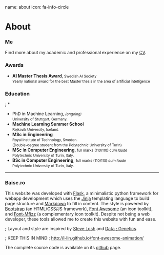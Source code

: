 name: about
icon: fa-info-circle

# About

### Me

Find more about my academic and professional experience on my [<i class="fa
fa-file-pdf-o fa-lg"></i> CV][cv].

[cv]: /static/docs/cv_baisero.pdf

### Awards

 * <i class="fa-li fa fa-dot-circle-o fa-fw"></i> 
 **AI Master Thesis Award**, <small>Swedish AI Society</small> <br>
 <small>Yearly national award for the best Master thesis in the area of
 artificial intelligence</small>

### Education

 ; * <i class="fa-li fa fa-spinner fa-pulse fa-fw"></i> 
 * <i class="fa-li fa fa-spinner fa-spin fa-fw"></i> 
 PhD in Machine Learning, <small>*(ongoing)*</small> <br>
 <small>University of Stuttgart, Germany.</small>
 * <i class="fa-li fa fa-dot-circle-o fa-fw"></i> 
 **Machine Learning Summer School** <br>
 <small>Rejkavik University, Iceland.</small>
 * <i class="fa-li fa fa-dot-circle-o fa-fw"></i> 
 **MSc in Engineering** <br>
 <small>Royal Institute of Technology, Sweden.</small> <br>
 <small>(Double-degree student from the Polytechnic University of Turin)</small> <br>
 * <i class="fa-li fa fa-dot-circle-o fa-fw"></i> 
 **MSc in Computer Engineering**, <small>full marks (110/110) *cum laude*</small> <br>
 <small>Polytechnic University of Turin, Italy.</small>
 * <i class="fa-li fa fa-dot-circle-o fa-fw"></i> 
 **BSc in Computer Engineering**, <small>full marks (110/110) *cum laude*</small> <br>
 <small>Polytechnic University of Turin, Italy.</small>

---

### Baise.ro

This website was developed with [Flask][flask], a minimalistic python framework
for webapp development which uses the [Jinja][jinja] templating language to
build page structure and [Markdown][markdown] to fill in content.  The style is
powered by [Bootstrap][bootstrap] (an HTML/CSS/JS framework), [Font
Awesome][fontawesome] (an icon toolkit), and [Font-Mfizz][fontmfizz] (a
complementary icon toolkit).  Despite not being a web developer, these tools
allowed me to create this website with fun and ease.

; Layout and style are inspired by [Steve Losh][slosh] and [Data ; Genetics][datagen].

; KEEP THIS IN MIND
; http://l-lin.github.io/font-awesome-animation/

The complete source code is available on its [<i class="fa fa-github-alt
fa-lg"></i> github][github] page.

[flask]: http://flask.pocoo.org "Flask"
[jekyll]: http://jekyllrb.com "Jekyll"
[bootstrap]: http://getbootstrap.com "Bootstrap"
[fontawesome]: http://fortawesome.github.io/Font-Awesome/ "Font Awesome"
[fontmfizz]: http://fizzed.com/oss/font-mfizz
[markdown]: http://daringfireball.net/projects/markdown/syntax "Markdown"
[liquid]: http://liquidmarkup.org "Liquid"
[jinja]: http://jinja.pocoo.org "Jinja"
[slosh]: https://stevelosh.com "Steve Losh"
[datagen]: http://datagenetics.com/blog "Data Genetics"
[github]: https://github.com/abaisero/baise.ro "Baise.ro repository"
